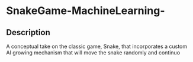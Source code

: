 # SnakeGame-MachineLearning-

## Description
A conceptual take on the classic game, Snake, that incorporates a custom AI growing mechanism that will move the snake randomly and continuo